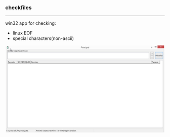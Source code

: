 ### checkfiles
----
win32 app for checking:

- linux EOF
- special characters(non-ascii)

![alt checkfiles gui](./Checkfiles_screenshot.png)